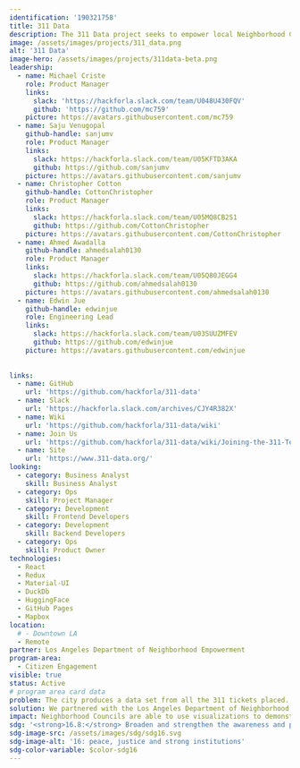 ```yaml
---
identification: '190321758'
title: 311 Data
description: The 311 Data project seeks to empower local Neighborhood Councils to improve the ideation and analysis of their initiatives using the wealth of publicly available 311 data.
image: /assets/images/projects/311_data.png
alt: '311 Data'
image-hero: /assets/images/projects/311data-beta.png
leadership:
  - name: Michael Criste
    role: Product Manager
    links:
      slack: 'https://hackforla.slack.com/team/U048U430FQV'
      github: 'https://github.com/mc759'
    picture: https://avatars.githubusercontent.com/mc759
  - name: Saju Venugopal
    github-handle: sanjumv
    role: Product Manager
    links:
      slack: https://hackforla.slack.com/team/U05KFTD3AKA
      github: https://github.com/sanjumv
    picture: https://avatars.githubusercontent.com/sanjumv
  - name: Christopher Cotton
    github-handle: CottonChristopher
    role: Product Manager
    links:
      slack: https://hackforla.slack.com/team/U05MQ8CB2S1
      github: https://github.com/CottonChristopher
    picture: https://avatars.githubusercontent.com/CottonChristopher
  - name: Ahmed Awadalla
    github-handle: ahmedsalah0130
    role: Product Manager
    links:
      slack: https://hackforla.slack.com/team/U05Q80JEGG4
      github: https://github.com/ahmedsalah0130
    picture: https://avatars.githubusercontent.com/ahmedsalah0130
  - name: Edwin Jue
    github-handle: edwinjue
    role: Engineering Lead
    links:
      slack: https://hackforla.slack.com/team/U03SUUZMFEV
      github: https://github.com/edwinjue
    picture: https://avatars.githubusercontent.com/edwinjue
    
    
links:
  - name: GitHub
    url: 'https://github.com/hackforla/311-data'
  - name: Slack
    url: 'https://hackforla.slack.com/archives/CJY4R382X'
  - name: Wiki
    url: 'https://github.com/hackforla/311-data/wiki'
  - name: Join Us
    url: 'https://github.com/hackforla/311-data/wiki/Joining-the-311-Team'
  - name: Site
    url: 'https://www.311-data.org/'
looking:
  - category: Business Analyst
    skill: Business Analyst
  - category: Ops
    skill: Project Manager
  - category: Development
    skill: Frontend Developers
  - category: Development
    skill: Backend Developers
  - category: Ops
    skill: Product Owner
technologies:
  - React
  - Redux
  - Material-UI
  - DuckDb
  - HuggingFace
  - GitHub Pages
  - Mapbox
location:
  # - Downtown LA
  - Remote
partner: Los Angeles Department of Neighborhood Empowerment
program-area:
  - Citizen Engagement
visible: true
status: Active
# program area card data
problem: The city produces a data set from all the 311 tickets placed. This data is useful if you are a data scientist, but for citizens without this training it has little value.
solution: We partnered with the Los Angeles Department of Neighborhood Empowerment and LA Neighborhood Councils to co-create and iterate analysis and tools (see 311-Data.org) to provide neighborhoods with actionable information at the local level through real time visualizations and comparison tools.
impact: Neighborhood Councils are able to use visualizations to demonstrate and discuss the city service levels with constituents and determine where to send mailings to target information to those parts of their community not availing themselves of specific city services.
sdg: '<strong>16.8:</strong> Broaden and strengthen the awareness and participation of City and local communities, especially those traditionally underserved and marginalized, in the institutions of local and global governance.'
sdg-image-src: /assets/images/sdg/sdg16.svg
sdg-image-alt: '16: peace, justice and strong institutions'
sdg-color-variable: $color-sdg16
---
```

